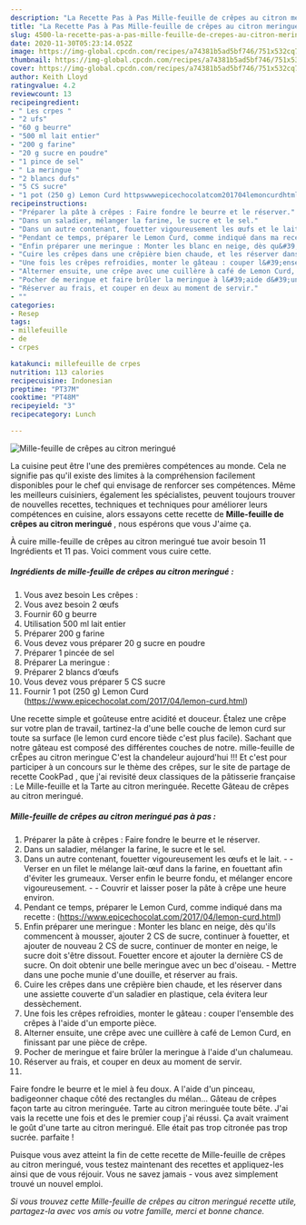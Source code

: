 ```yaml
---
description: "La Recette Pas à Pas Mille-feuille de crêpes au citron meringué"
title: "La Recette Pas à Pas Mille-feuille de crêpes au citron meringué"
slug: 4500-la-recette-pas-a-pas-mille-feuille-de-crepes-au-citron-meringue
date: 2020-11-30T05:23:14.052Z
image: https://img-global.cpcdn.com/recipes/a74381b5ad5bf746/751x532cq70/mille-feuille-de-crepes-au-citron-meringue-photo-principale-de-la-recette.jpg
thumbnail: https://img-global.cpcdn.com/recipes/a74381b5ad5bf746/751x532cq70/mille-feuille-de-crepes-au-citron-meringue-photo-principale-de-la-recette.jpg
cover: https://img-global.cpcdn.com/recipes/a74381b5ad5bf746/751x532cq70/mille-feuille-de-crepes-au-citron-meringue-photo-principale-de-la-recette.jpg
author: Keith Lloyd
ratingvalue: 4.2
reviewcount: 13
recipeingredient:
- " Les crpes "
- "2 ufs"
- "60 g beurre"
- "500 ml lait entier"
- "200 g farine"
- "20 g sucre en poudre"
- "1 pince de sel"
- " La meringue "
- "2 blancs dufs"
- "5 CS sucre"
- "1 pot (250 g) Lemon Curd httpswwwepicechocolatcom201704lemoncurdhtml"
recipeinstructions:
- "Préparer la pâte à crêpes : Faire fondre le beurre et le réserver."
- "Dans un saladier, mélanger la farine, le sucre et le sel."
- "Dans un autre contenant, fouetter vigoureusement les œufs et le lait.  Verser en un filet le mélange lait-œuf dans la farine, en fouettant afin d&#39;éviter les grumeaux. Verser enfin le beurre fondu, et mélanger encore vigoureusement.  Couvrir et laisser poser la pâte à crêpe une heure environ."
- "Pendant ce temps, préparer le Lemon Curd, comme indiqué dans ma recette : (https://www.epicechocolat.com/2017/04/lemon-curd.html)"
- "Enfin préparer une meringue : Monter les blanc en neige, dès qu&#39;ils commencent à mousser, ajouter 2 CS de sucre, continuer à fouetter, et ajouter de nouveau 2 CS de sucre, continuer de monter en neige, le sucre doit s&#39;être dissout. Fouetter encore et ajouter la dernière CS de sucre. On doit obtenir une belle meringue avec un bec d&#39;oiseau. Mettre dans une poche munie d&#39;une douille, et réserver au frais."
- "Cuire les crêpes dans une crêpière bien chaude, et les réserver dans une assiette couverte d&#39;un saladier en plastique, cela évitera leur dessèchement."
- "Une fois les crêpes refroidies, monter le gâteau : couper l&#39;ensemble des crêpes à l&#39;aide d&#39;un emporte pièce."
- "Alterner ensuite, une crêpe avec une cuillère à café de Lemon Curd, en finissant par une pièce de crêpe."
- "Pocher de meringue et faire brûler la meringue à l&#39;aide d&#39;un chalumeau."
- "Réserver au frais, et couper en deux au moment de servir."
- ""
categories:
- Resep
tags:
- millefeuille
- de
- crpes

katakunci: millefeuille de crpes 
nutrition: 113 calories
recipecuisine: Indonesian
preptime: "PT37M"
cooktime: "PT48M"
recipeyield: "3"
recipecategory: Lunch

---
```



![Mille-feuille de crêpes au citron meringué](https://img-global.cpcdn.com/recipes/a74381b5ad5bf746/751x532cq70/mille-feuille-de-crepes-au-citron-meringue-photo-principale-de-la-recette.jpg)

La cuisine peut être l'une des premières compétences au monde. Cela ne signifie pas qu'il existe des limites à la compréhension facilement disponibles pour le chef qui envisage de renforcer ses compétences. Même les meilleurs cuisiniers, également les spécialistes, peuvent toujours trouver de nouvelles recettes, techniques et techniques pour améliorer leurs compétences en cuisine, alors essayons cette recette de <strong> Mille-feuille de crêpes au citron meringué </strong>, nous espérons que vous J'aime ça.

<!--inarticleads1-->

À cuire mille-feuille de crêpes au citron meringué tue avoir besoin 11 Ingrédients et 11 pas. Voici comment vous cuire cette.

##### Ingrédients de mille-feuille de crêpes au citron meringué :

1. Vous avez besoin  Les crêpes :
1. Vous avez besoin 2 œufs
1. Fournir 60 g beurre
1. Utilisation 500 ml lait entier
1. Préparer 200 g farine
1. Vous devez vous préparer 20 g sucre en poudre
1. Préparer 1 pincée de sel
1. Préparer  La meringue :
1. Préparer 2 blancs d’œufs
1. Vous devez vous préparer 5 CS sucre
1. Fournir 1 pot (250 g) Lemon Curd (https://www.epicechocolat.com/2017/04/lemon-curd.html)


Une recette simple et goûteuse entre acidité et douceur. Étalez une crêpe sur votre plan de travail, tartinez-la d&#39;une belle couche de lemon curd sur toute sa surface (le lemon curd encore tiède c&#39;est plus facile). Sachant que notre gâteau est composé des différentes couches de notre. mille-feuille de crÊpes au citron meringue C&#39;est la chandeleur aujourd&#39;hui !!! Et c&#39;est pour participer à un concours sur le thème des crêpes, sur le site de partage de recette CookPad , que j&#39;ai revisité deux classiques de la pâtisserie française : Le Mille-feuille et la Tarte au citron meringuée. Recette Gâteau de crêpes au citron meringué. 

<!--inarticleads2-->

##### Mille-feuille de crêpes au citron meringué pas à pas :

1. Préparer la pâte à crêpes : Faire fondre le beurre et le réserver.
1. Dans un saladier, mélanger la farine, le sucre et le sel.
1. Dans un autre contenant, fouetter vigoureusement les œufs et le lait. -  - Verser en un filet le mélange lait-œuf dans la farine, en fouettant afin d&#39;éviter les grumeaux. Verser enfin le beurre fondu, et mélanger encore vigoureusement. -  - Couvrir et laisser poser la pâte à crêpe une heure environ.
1. Pendant ce temps, préparer le Lemon Curd, comme indiqué dans ma recette : (https://www.epicechocolat.com/2017/04/lemon-curd.html)
1. Enfin préparer une meringue : Monter les blanc en neige, dès qu&#39;ils commencent à mousser, ajouter 2 CS de sucre, continuer à fouetter, et ajouter de nouveau 2 CS de sucre, continuer de monter en neige, le sucre doit s&#39;être dissout. Fouetter encore et ajouter la dernière CS de sucre. On doit obtenir une belle meringue avec un bec d&#39;oiseau. - Mettre dans une poche munie d&#39;une douille, et réserver au frais.
1. Cuire les crêpes dans une crêpière bien chaude, et les réserver dans une assiette couverte d&#39;un saladier en plastique, cela évitera leur dessèchement.
1. Une fois les crêpes refroidies, monter le gâteau : couper l&#39;ensemble des crêpes à l&#39;aide d&#39;un emporte pièce.
1. Alterner ensuite, une crêpe avec une cuillère à café de Lemon Curd, en finissant par une pièce de crêpe.
1. Pocher de meringue et faire brûler la meringue à l&#39;aide d&#39;un chalumeau.
1. Réserver au frais, et couper en deux au moment de servir.
1. 


Faire fondre le beurre et le miel à feu doux. A l&#39;aide d&#39;un pinceau, badigeonner chaque côté des rectangles du mélan… Gâteau de crêpes façon tarte au citron meringuée. Tarte au citron meringuée toute bête. J&#39;ai vais la recette une fois et des le premier coup j&#39;ai réussi. Ça avait vraiment le goût d&#39;une tarte au citron meringué. Elle était pas trop citronée pas trop sucrée. parfaite ! 

<!--inarticleads1-->

<p>
Puisque vous avez atteint la fin de cette recette de Mille-feuille de crêpes au citron meringué, vous testez maintenant des recettes et appliquez-les ainsi que de vous réjouir. Vous ne savez jamais - vous avez simplement trouvé un nouvel emploi.
</p>

<p>
<i>Si vous trouvez cette Mille-feuille de crêpes au citron meringué recette utile, partagez-la avec vos amis ou votre famille, merci et bonne chance.</i>
</p>
